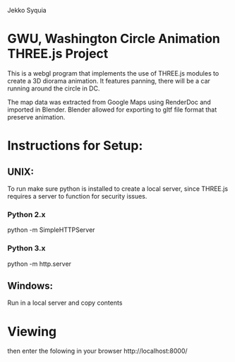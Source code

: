 Jekko Syquia
# GWU, Washington Circle Animation THREE.js Project
This is a webgl program that implements the use of THREE.js modules to create a 3D diorama animation. 
It features panning, there will be a car running around the circle in DC. 

The map data was extracted from Google Maps using RenderDoc and imported in Blender. 
Blender allowed for exporting to gltf file format that preserve animation. 


# Instructions for Setup: 
## UNIX: 
To run make sure python is installed to create a local server, since THREE.js requires a server to function for security issues. 

### Python 2.x 
python -m SimpleHTTPServer


### Python 3.x
python -m http.server

## Windows:
Run in a local server and copy contents 

# Viewing
then enter the folowing in your browser
http://localhost:8000/
